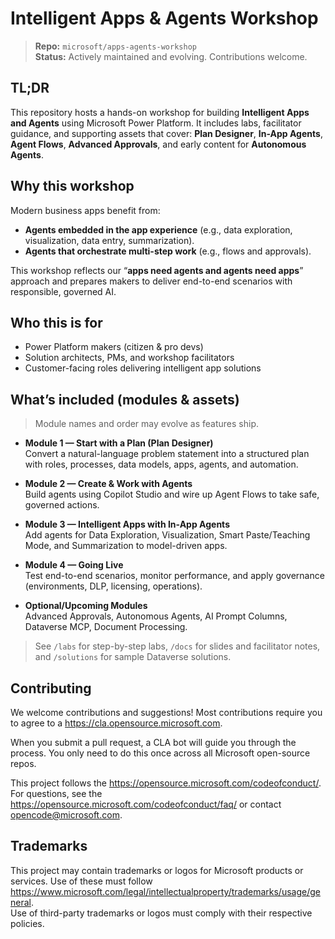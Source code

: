 # Intelligent Apps & Agents Workshop

> **Repo:** `microsoft/apps-agents-workshop`  
> **Status:** Actively maintained and evolving. Contributions welcome.

## TL;DR

This repository hosts a hands-on workshop for building **Intelligent Apps and Agents** using Microsoft Power Platform. It includes labs, facilitator guidance, and supporting assets that cover: **Plan Designer**, **In-App Agents**, **Agent Flows**, **Advanced Approvals**, and early content for **Autonomous Agents**.

## Why this workshop

Modern business apps benefit from:

- **Agents embedded in the app experience** (e.g., data exploration, visualization, data entry, summarization).
- **Agents that orchestrate multi-step work** (e.g., flows and approvals).

This workshop reflects our “**apps need agents and agents need apps**” approach and prepares makers to deliver end-to-end scenarios with responsible, governed AI.

## Who this is for

- Power Platform makers (citizen & pro devs)  
- Solution architects, PMs, and workshop facilitators  
- Customer-facing roles delivering intelligent app solutions

## What’s included (modules & assets)

> Module names and order may evolve as features ship.

- **Module 1 — Start with a Plan (Plan Designer)**  
  Convert a natural-language problem statement into a structured plan with roles, processes, data models, apps, agents, and automation.

- **Module 2 — Create & Work with Agents**  
  Build agents using Copilot Studio and wire up Agent Flows to take safe, governed actions.

- **Module 3 — Intelligent Apps with In-App Agents**  
  Add agents for Data Exploration, Visualization, Smart Paste/Teaching Mode, and Summarization to model-driven apps.

- **Module 4 — Going Live**  
  Test end-to-end scenarios, monitor performance, and apply governance (environments, DLP, licensing, operations).

- **Optional/Upcoming Modules**  
  Advanced Approvals, Autonomous Agents, AI Prompt Columns, Dataverse MCP, Document Processing.

> See `/labs` for step-by-step labs, `/docs` for slides and facilitator notes, and `/solutions` for sample Dataverse solutions.

## Contributing

We welcome contributions and suggestions! Most contributions require you to agree to a https://cla.opensource.microsoft.com.

When you submit a pull request, a CLA bot will guide you through the process. You only need to do this once across all Microsoft open-source repos.

This project follows the https://opensource.microsoft.com/codeofconduct/.  
For questions, see the https://opensource.microsoft.com/codeofconduct/faq/ or contact opencode@microsoft.com.

## Trademarks

This project may contain trademarks or logos for Microsoft products or services. Use of these must follow https://www.microsoft.com/legal/intellectualproperty/trademarks/usage/general.  
Use of third-party trademarks or logos must comply with their respective policies.
